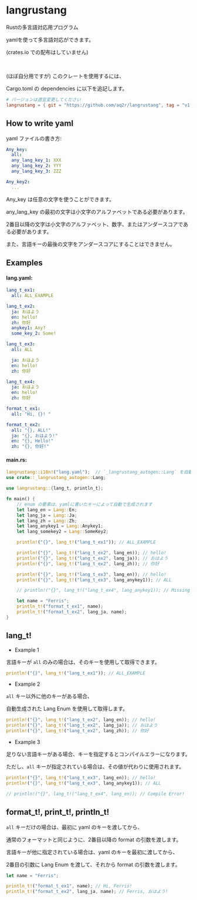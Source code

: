 # langrustang
Rustの多言語対応用プログラム

yamlを使って多言語対応ができます。

(crates.io での配布はしていません)

<br>

(ほぼ自分用ですが) このクレートを使用するには、

Cargo.toml の dependencies に以下を追記します。

```toml
# バージョンは適宜変更してください
langrustang = { git = "https://github.com/aq2r/langrustang", tag = "v1.1.4" }
```

## How to write yaml

yaml ファイルの書き方:

```yaml
Any_key:
  all:
  any_lang_key_1: XXX
  any_lang_key_2: YYY
  any_lang_key_3: ZZZ

Any_key2:
  ...
```

Any_key は任意の文字を使うことができます。

any_lang_key の最初の文字は小文字のアルファベットである必要があります。

2番目以降の文字は小文字のアルファベット、数字、またはアンダースコアである必要があります。

また、言語キーの最後の文字をアンダースコアにすることはできません。

## Examples

#### lang.yaml:
```yaml
lang_t_ex1:
  all: ALL_EXAMPLE

lang_t_ex2:
  ja: おはよう
  en: hello!
  zh: 你好
  anykey1: Any?
  some_key_2: Some!

lang_t_ex3:
  all: ALL

  ja: おはよう
  en: hello!
  zh: 你好

lang_t_ex4:
  ja: おはよう
  en: hello!
  zh: 你好

format_t_ex1:
  all: "Hi, {}! "

format_t_ex2:
  all: "{}, ALL!"
  ja: "{}, おはよう!"
  en: "{}, Hello!"
  zh: "{}, 你好!"
```

#### main.rs:
```rust
langrustang::i18n!("lang.yaml");  // `_langrustang_autogen::Lang` を自動生成する
use crate::_langrustang_autogen::Lang;

use langrustang::{lang_t, println_t};

fn main() {
    // enum の要素は、yamlに書いたキーによって自動で生成されます
    let lang_en = Lang::En;
    let lang_ja = Lang::Ja;
    let lang_zh = Lang::Zh;
    let lang_anykey1 = Lang::Anykey1;
    let lang_somekey2 = Lang::SomeKey2;

    println!("{}", lang_t!("lang_t_ex1")); // ALL_EXAMPLE

    println!("{}", lang_t!("lang_t_ex2", lang_en)); // hello!
    println!("{}", lang_t!("lang_t_ex2", lang_ja)); // おはよう
    println!("{}", lang_t!("lang_t_ex2", lang_zh)); // 你好

    println!("{}", lang_t!("lang_t_ex3", lang_en)); // hello!
    println!("{}", lang_t!("lang_t_ex3", lang_anykey1)); // ALL

    // println!("{}", lang_t!("lang_t_ex4", lang_anykey1)); // Missing language key: ["any_key1", "some_key_2"]

    let name = "Ferris";
    println_t!("format_t_ex1", name);
    println_t!("format_t_ex2", lang_ja, name);
}
```

## lang_t!

- Example 1

言語キーが `all` のみの場合は、そのキーを使用して取得できます。

```rust
println!("{}", lang_t!("lang_t_ex1")); // ALL_EXAMPLE
```

- Example 2

`all` キー以外に他のキーがある場合、

自動生成された Lang Enum を使用して取得します。

```rust
println!("{}", lang_t!("lang_t_ex2", lang_en)); // hello!
println!("{}", lang_t!("lang_t_ex2", lang_ja)); // おはよう
println!("{}", lang_t!("lang_t_ex2", lang_zh)); // 你好
```

- Example 3

足りない言語キーがある場合、キーを指定するとコンパイルエラーになります。

ただし、`all` キーが指定されている場合は、その値が代わりに使用されます。

```rust
println!("{}", lang_t!("lang_t_ex3", lang_en)); // hello!
println!("{}", lang_t!("lang_t_ex3", lang_anykey1)); // ALL

// println!("{}", lang_t!("lang_t_ex4", lang_en)); // Compile Error!
```

## format_t!, print_t!, println_t!

`all` キーだけの場合は、最初に yaml のキーを渡してから、

通常のフォーマットと同じように、2番目以降の format の引数を渡します。

言語キーが他に指定されている場合は、yaml のキーを最初に渡してから、

2番目の引数に Lang Enum を渡して、それから format の引数を渡します。

```rust
let name = "Ferris";

println_t!("format_t_ex1", name); // Hi, Ferris!
println_t!("format_t_ex2", lang_ja, name); // Ferris, おはよう!
```

